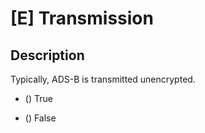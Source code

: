 # [E] Transmission

## Description

Typically, ADS-B is transmitted unencrypted.

* () True
* () False

